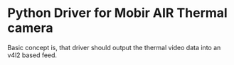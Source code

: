# Python Driver for Mobir AIR Thermal camera

Basic concept is, that driver should output the thermal video data into an v4l2 based
feed.
